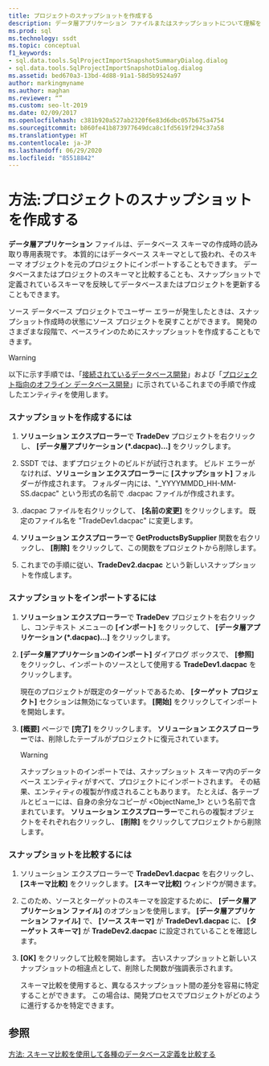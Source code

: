 ```yaml
---
title: プロジェクトのスナップショットを作成する
description: データ層アプリケーション ファイルまたはスナップショットについて理解を深め、それらの使用方法を確認します。 スナップショットを作成またはインポートする方法とそれらを比較する方法について調べます。
ms.prod: sql
ms.technology: ssdt
ms.topic: conceptual
f1_keywords:
- sql.data.tools.SqlProjectImportSnapshotSummaryDialog.dialog
- sql.data.tools.SqlProjectImportSnapshotDialog.dialog
ms.assetid: bed670a3-13bd-4d88-91a1-58d5b9524a97
author: markingmyname
ms.author: maghan
ms.reviewer: “”
ms.custom: seo-lt-2019
ms.date: 02/09/2017
ms.openlocfilehash: c381b920a527ab2320f6e83d6dbc057b675a4754
ms.sourcegitcommit: b860fe41b873977649dca8c1fd5619f294c37a58
ms.translationtype: HT
ms.contentlocale: ja-JP
ms.lasthandoff: 06/29/2020
ms.locfileid: "85518842"
---
```

# <a name="how-to-create-a-snapshot-of-a-project"></a>方法:プロジェクトのスナップショットを作成する

**データ層アプリケーション** ファイルは、データベース スキーマの作成時の読み取り専用表現です。 本質的にはデータベース スキーマとして扱われ、そのスキーマ オブジェクトを元のプロジェクトにインポートすることもできます。 データベースまたはプロジェクトのスキーマと比較することも、スナップショットで定義されているスキーマを反映してデータベースまたはプロジェクトを更新することもできます。  
  
ソース データベース プロジェクトでユーザー エラーが発生したときは、スナップショット作成時の状態にソース プロジェクトを戻すことができます。 開発のさまざまな段階で、ベースラインのためにスナップショットを作成することもできます。  
  
> [!WARNING]  
> 以下に示す手順では、「[接続されているデータベース開発](../ssdt/connected-database-development.md)」および「[プロジェクト指向のオフライン データベース開発](../ssdt/project-oriented-offline-database-development.md)」に示されているこれまでの手順で作成したエンティティを使用します。  
  
### <a name="to-create-a-snapshot"></a>スナップショットを作成するには  
  
1.  **ソリューション エクスプローラー**で **TradeDev** プロジェクトを右クリックし、 **[データ層アプリケーション (\*.dacpac)...]** をクリックします。  
  
2.  SSDT では、まずプロジェクトのビルドが試行されます。 ビルド エラーがなければ、**ソリューション エクスプローラー**に **[スナップショット]** フォルダーが作成されます。 フォルダー内には、"<Project Name>_YYYYMMDD_HH-MM-SS.dacpac" という形式の名前で .dacpac ファイルが作成されます。  
  
3.  .dacpac ファイルを右クリックして、 **[名前の変更]** をクリックします。 既定のファイル名を "TradeDev1.dacpac" に変更します。  
  
4.  **ソリューション エクスプローラー**で **GetProductsBySupplier** 関数を右クリックし、 **[削除]** をクリックして、この関数をプロジェクトから削除します。  
  
5.  これまでの手順に従い、**TradeDev2.dacpac** という新しいスナップショットを作成します。  
  
### <a name="to-import-a-snapshot"></a>スナップショットをインポートするには  
  
1.  **ソリューション エクスプローラー**で **TradeDev** プロジェクトを右クリックし、コンテキスト メニューの **[インポート]** をクリックして、 **[データ層アプリケーション (\*.dacpac)...]** をクリックします。  
  
2.  **[データ層アプリケーションのインポート]** ダイアログ ボックスで、 **[参照]** をクリックし、インポートのソースとして使用する **TradeDev1.dacpac** をクリックします。  
  
    現在のプロジェクトが既定のターゲットであるため、 **[ターゲット プロジェクト]** セクションは無効になっています。 **[開始]** をクリックしてインポートを開始します。  
  
3.  **[概要]** ページで **[完了]** をクリックします。 **ソリューション エクスプ ローラー**では、削除したテーブルがプロジェクトに復元されています。  
  
    > [!WARNING]  
    > スナップショットのインポートでは、スナップショット スキーマ内のデータベース エンティティがすべて、プロジェクトにインポートされます。 その結果、エンティティの複製が作成されることもあります。 たとえば、各テーブルとビューには、自身の余分なコピーが <ObjectName_1> という名前で含まれています。 **ソリューション エクスプローラー**でこれらの複製オブジェクトをそれぞれ右クリックし、 **[削除]** をクリックしてプロジェクトから削除します。  
  
### <a name="to-compare-snapshots"></a>スナップショットを比較するには  
  
1.  ソリューション エクスプローラーで **TradeDev1.dacpac** を右クリックし、 **[スキーマ比較]** をクリックします。 **[スキーマ比較]** ウィンドウが開きます。  
  
2.  このため、ソースとターゲットのスキーマを設定するために、 **[データ層アプリケーション ファイル]** のオプションを使用します。 **[データ層アプリケーション ファイル]** で、 **[ソース スキーマ]** が **TradeDev1.dacpac** に、 **[ターゲット スキーマ]** が **TradeDev2.dacpac** に設定されていることを確認します。  
  
3.  **[OK]** をクリックして比較を開始します。 古いスナップショットと新しいスナップショットの相違点として、削除した関数が強調表示されます。  
  
    スキーマ比較を使用すると、異なるスナップショット間の差分を容易に特定することができます。 この場合は、開発プロセスでプロジェクトがどのように進行するかを特定できます。  
  
## <a name="see-also"></a>参照  
[方法:  スキーマ比較を使用して各種のデータベース定義を比較する](../ssdt/how-to-use-schema-compare-to-compare-different-database-definitions.md)  
  
